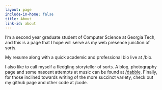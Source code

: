 ```yaml
---
layout: page
include-in-home: false
title: About
link-id: about
---
```


I’m a second year graduate student of Computer Science at Georgia Tech, and this is a page that I hope will serve as my web presence junction of sorts.

My resume along with a quick academic and professional bio live at /bio.

I also like to call myself a fledgling storyteller of sorts. A blog, photography page and some nascent attempts at music can be found at [/dabble](#dabble).
Finally, for those inclined towards writing of the more succinct variety, check out my github page and other code at /code.